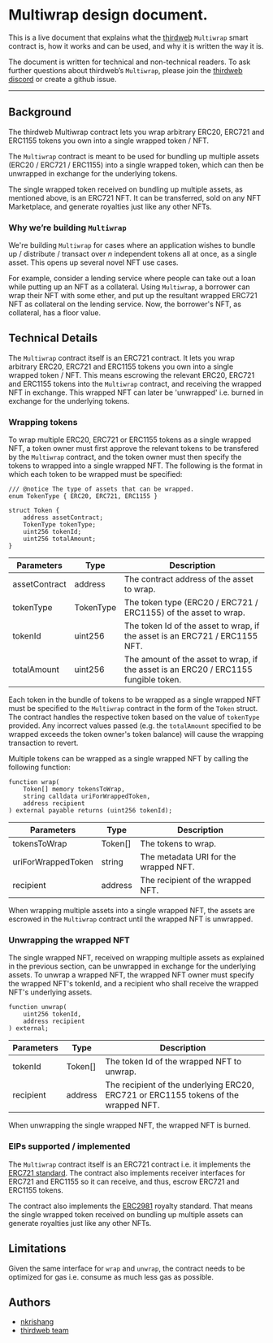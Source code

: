 # Multiwrap design document.

This is a live document that explains what the [thirdweb](https://thirdweb.com/) `Multiwrap` smart contract is, how it works and can be used, and why it is written the way it is.

The document is written for technical and non-technical readers. To ask further questions about thirdweb’s `Multiwrap`, please join the [thirdweb discord](https://discord.gg/thirdweb) or create a github issue.

---

## Background

The thirdweb Multiwrap contract lets you wrap arbitrary ERC20, ERC721 and ERC1155 tokens you own into a single wrapped token / NFT.

The `Multiwrap` contract is meant to be used for bundling up multiple assets (ERC20 / ERC721 / ERC1155) into a single wrapped token, which can then be unwrapped in exchange for the underlying tokens.

The single wrapped token received on bundling up multiple assets, as mentioned above, is an ERC721 NFT. It can be transferred, sold on any NFT Marketplace, and generate royalties just like any other NFTs.

### Why we’re building `Multiwrap`

We're building `Multiwrap` for cases where an application wishes to bundle up / distribute / transact over *n* independent tokens all at once, as a single asset. This opens up several novel NFT use cases.

For example, consider a lending service where people can take out a loan while putting up an NFT as a collateral. Using `Multiwrap`, a borrower can wrap their NFT with some ether, and put up the resultant wrapped ERC721 NFT as collateral on the lending service. Now, the borrower's NFT, as collateral, has a floor value.

## Technical Details

The `Multiwrap` contract itself is an ERC721 contract. It lets you wrap arbitrary ERC20, ERC721 and ERC1155 tokens you own into a single wrapped token / NFT. This means escrowing the relevant ERC20, ERC721 and ERC1155 tokens into the `Multiwrap` contract, and receiving the wrapped NFT in exchange. This wrapped NFT can later be 'unwrapped' i.e. burned in exchange for the underlying tokens.

### Wrapping tokens

To wrap multiple ERC20, ERC721 or ERC1155 tokens as a single wrapped NFT, a token owner must first approve the relevant tokens to be transfered by the `Multiwrap` contract, and the token owner must then specify the tokens to wrapped into a single wrapped NFT. The following is the format in which each token to be wrapped must be specified:

```solidity
/// @notice The type of assets that can be wrapped.
enum TokenType { ERC20, ERC721, ERC1155 }

struct Token {
    address assetContract;
    TokenType tokenType;
    uint256 tokenId;
    uint256 totalAmount;
}
```

| Parameters | Type | Description |
| --- | --- | --- |
| assetContract | address | The contract address of the asset to wrap. |
| tokenType | TokenType | The token type (ERC20 / ERC721 / ERC1155) of the asset to wrap. |
| tokenId | uint256 | The token Id of the asset to wrap, if the asset is an ERC721 / ERC1155 NFT. |
| totalAmount | uint256 | The amount of the asset to wrap, if the asset is an ERC20 / ERC1155 fungible token. |

Each token in the bundle of tokens to be wrapped as a single wrapped NFT must be specified to the `Multiwrap` contract in the form of the `Token` struct. The contract handles the respective token based on the value of `tokenType` provided. Any incorrect values passed (e.g. the `totalAmount` specified to be wrapped exceeds the token owner's token balance) will cause the wrapping transaction to revert.

Multiple tokens can be wrapped as a single wrapped NFT by calling the following function:

```solidity
function wrap(
    Token[] memory tokensToWrap,
    string calldata uriForWrappedToken,
    address recipient
) external payable returns (uint256 tokenId);
```

| Parameters | Type | Description |
| --- | --- | --- |
| tokensToWrap | Token[] | The tokens to wrap. |
| uriForWrappedToken | string | The metadata URI for the wrapped NFT. |
| recipient | address | The recipient of the wrapped NFT. |

When wrapping multiple assets into a single wrapped NFT, the assets are escrowed in the `Multiwrap` contract until the wrapped NFT is unwrapped.

### Unwrapping the wrapped NFT

The single wrapped NFT, received on wrapping multiple assets as explained in the previous section, can be unwrapped in exchange for the underlying assets. To unwrap a wrapped NFT, the wrapped NFT owner must specify the wrapped NFT's tokenId, and a recipient who shall receive the wrapped NFT's underlying assets.

```solidity
function unwrap(
    uint256 tokenId,
    address recipient
) external;
```

| Parameters | Type | Description |
| --- | --- | --- |
| tokenId | Token[] | The token Id of the wrapped NFT to unwrap. |
| recipient | address | The recipient of the underlying ERC20, ERC721 or ERC1155 tokens of the wrapped NFT. |

When unwrapping the single wrapped NFT, the wrapped NFT is burned.

### EIPs supported / implemented

The `Multiwrap` contract itself is an ERC721 contract i.e. it implements the [ERC721 standard](https://eips.ethereum.org/EIPS/eip-721). The contract also implements receiver interfaces for ERC721 and ERC1155 so it can receive, and thus, escrow ERC721 and ERC1155 tokens.

The contract also implements the [ERC2981](https://eips.ethereum.org/EIPS/eip-2981) royalty standard. That means the single wrapped token received on bundling up multiple assets can generate royalties just like any other NFTs.


## Limitations

Given the same interface for `wrap` and `unwrap`, the contract needs to be optimized for gas i.e. consume as much less gas as possible.

## Authors
- [nkrishang](https://github.com/nkrishang)
- [thirdweb team](https://github.com/thirdweb-dev)